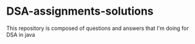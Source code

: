 # DSA-assignments-solutions
This repository is composed of questions and answers that I'm doing for DSA in java
